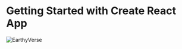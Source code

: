 # Getting Started with Create React App
![EarthyVerse](https://user-images.githubusercontent.com/81533820/187977700-d060d423-6a26-4e8c-b925-3459e9035cef.png)

